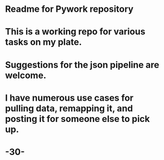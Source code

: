 # Readme for Pywork repository
# This is a working repo for various tasks on my plate.
# Suggestions for the json pipeline are welcome.
# I have numerous use cases for pulling data, remapping it, and posting it for someone else to pick up.

# -30-
